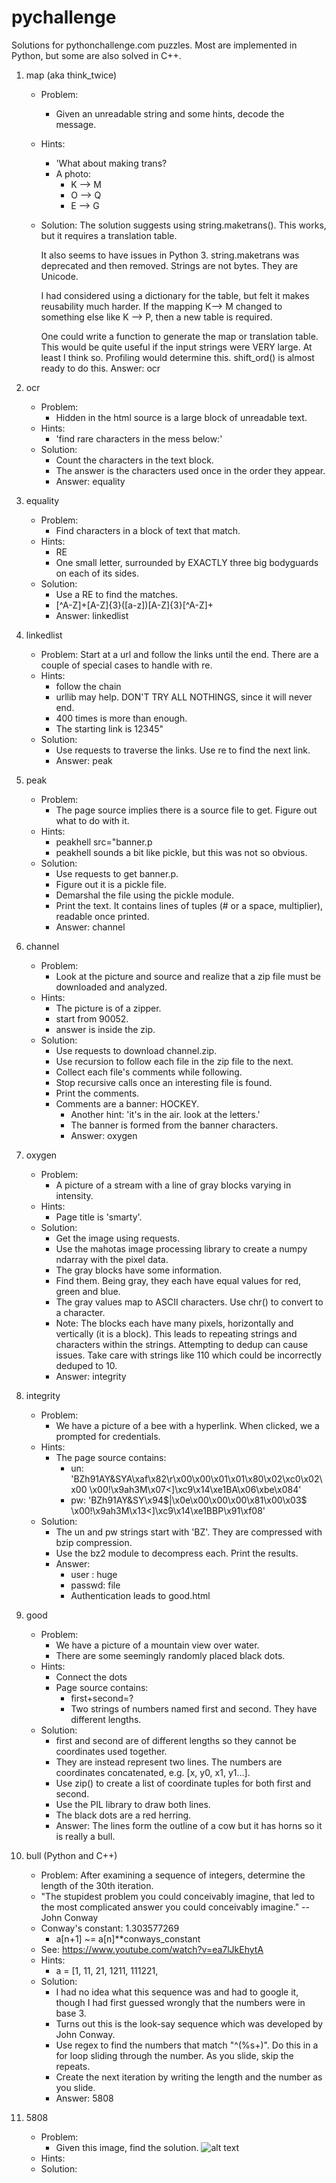 
# pychallenge
Solutions for pythonchallenge.com puzzles.   Most are implemented in Python, but some are also solved in C++.

1. map (aka think_twice)
    - Problem:
        - Given an unreadable string and some hints, decode the message.
    - Hints:
        - 'What about making trans?
        - A photo:
            + K --> M
            + O --> Q
            + E --> G
    - Solution:
        The solution suggests using string.maketrans().  This works, but it requires a translation table.

        It also seems to have issues in Python 3. string.maketrans was deprecated and then removed.  Strings are not bytes. They are Unicode.

        I had considered using a dictionary for the table, but felt it makes reusability much harder. If the mapping K--> M changed to something else like K --> P, then a new table is required.

        One could write a function to generate the map or translation table. This would be quite useful if the input strings were VERY large. At least I think so. Profiling would determine this. shift_ord() is almost ready to do this.
        Answer: ocr

2. ocr
    - Problem:
        - Hidden in the html source is a large block of unreadable text.
    - Hints:
        - 'find rare characters in the mess below:'
    - Solution:
        - Count the characters in the text block.
        - The answer is the characters used once in the order they appear.
        - Answer: equality

3. equality
    - Problem:
        - Find characters in a block of text that match.
    - Hints:
        - RE
        - One small letter, surrounded by EXACTLY three big bodyguards on
each of its sides.
    - Solution:
        - Use a RE to find the matches.
        - [^A-Z]+[A-Z]{3}([a-z])[A-Z]{3}[^A-Z]+
        - Answer: linkedlist

4. linkedlist
    - Problem: Start at a url and follow the links until the end. There are a couple of special cases to handle with re.
    - Hints:
        - follow the chain
        - urllib may help. DON'T TRY ALL NOTHINGS, since it will never end.
        - 400 times is more than enough.
        - The starting link is 12345"
    - Solution:
        - Use requests to traverse the links. Use re to find the next link.
        - Answer: peak

5. peak
    - Problem:
        - The page source implies there is a source file to get. Figure out what to do with it.
    - Hints:
        - peakhell src="banner.p
        - peakhell sounds a bit like pickle, but this was not so obvious.
    - Solution:
        - Use requests to get banner.p.
        - Figure out it is a pickle file.
        - Demarshal the file using the pickle module.
        - Print the text.  It contains lines of tuples (# or a space, multiplier), readable once printed.
        - Answer: channel

6. channel
    - Problem:
        - Look at the picture and source and realize that a zip file must be downloaded and analyzed.
    - Hints:
        - The picture is of a zipper.
        - start from 90052.
        - answer is inside the zip.
    - Solution:
        - Use requests to download channel.zip.
        - Use recursion to follow each file in the zip file to the next.
        - Collect each file's comments while following.
        - Stop recursive calls once an interesting file is found.
        - Print the comments.
        - Comments are a banner: HOCKEY.
            - Another hint: 'it's in the air. look at the letters.'
            - The banner is formed from the banner characters.
            - Answer: oxygen

7. oxygen
    - Problem:
        - A picture of a stream with a line of gray blocks varying in intensity.
    - Hints:
        - Page title is 'smarty'.
    - Solution:
        - Get the image using requests.
        - Use the mahotas image processing library to create a numpy ndarray with the pixel data.
        - The gray blocks have some information.
        - Find them. Being gray, they each have equal values for red, green and blue.
        - The gray values map to ASCII characters. Use chr() to convert to a character.
        - Note: The blocks each have many pixels, horizontally and vertically (it is a block). This leads to repeating strings and characters within the strings. Attempting to dedup can cause issues. Take care with strings like 110 which could be incorrectly deduped to 10.
        - Answer: integrity

8. integrity
    - Problem:
        - We have a picture of a bee with a hyperlink. When clicked, we a prompted for credentials.
    - Hints:
        - The page source contains:
            - un: 'BZh91AY&SYA\xaf\x82\r\x00\x00\x01\x01\x80\x02\xc0\x02\x00 \x00!\x9ah3M\x07<]\xc9\x14\xe1BA\x06\xbe\x084'
            - pw: 'BZh91AY&SY\x94$|\x0e\x00\x00\x00\x81\x00\x03$ \x00!\x9ah3M\x13<]\xc9\x14\xe1BBP\x91\xf08'
    - Solution:
        - The un and pw strings start with 'BZ'. They are compressed with bzip compression.
        - Use the bz2 module to decompress each. Print the results.
        - Answer:
            - user  : huge
            - passwd: file
            - Authentication leads to good.html

9. good
    - Problem:
        - We have a picture of a mountain view over water.
        - There are some seemingly randomly placed black dots.
    - Hints:
        - Connect the dots
        - Page source contains:
            - first+second=?
            - Two strings of numbers named first and second. They have different lengths.
    - Solution:
        - first and second are of different lengths so they cannot be coordinates used together.
        - They are instead represent two lines. The numbers are coordinates concatenated, e.g. [x, y0, x1, y1...].
        - Use zip() to create a list of coordinate tuples for both first and second.
        - Use the PIL library to draw both lines.
        - The black dots are a red herring.
        - Answer: The lines form the outline of a cow but it has horns so it is really a bull.

10. bull (Python and C++)
    - Problem: After examining a sequence of integers, determine the length of the 30th iteration.
    - "The stupidest problem you could conceivably imagine, that led to the most complicated answer you could conceivably imagine." -- John Conway
    - Conway's constant: 1.303577269
        - a[n+1] ~= a[n]**conways_constant
    - See: https://www.youtube.com/watch?v=ea7lJkEhytA
    - Hints:
        - a = [1, 11, 21, 1211, 111221,
    - Solution:
        - I had no idea what this sequence was and had to google it, though I had first guessed wrongly that the numbers were in base 3.
        - Turns out this is the look-say sequence which was developed by John Conway.
        - Use regex to find the numbers that match "^(%s+)". Do this in a for loop sliding through the number. As you slide, skip the repeats.
        - Create the next iteration by writing the length and the number as you slide.
        - Answer: 5808

11. 5808
    - Problem:
        - Given this image, find the solution.
          ![alt text](https://github.com/ohlemacher/images/5808.png "5808")
    - Hints:
    - Solution:
